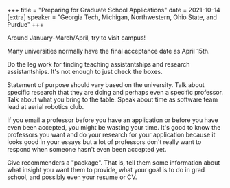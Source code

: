 +++
title = "Preparing for Graduate School Applications"
date = 2021-10-14
[extra]
speaker = "Georgia Tech, Michigan, Northwestern, Ohio State, and Purdue"
+++

Around January-March/April, try to visit campus!

Many universities normally have the final acceptance date as April 15th.

Do the leg work for finding teaching assistantships and research
assistantships. It's not enough to just check the boxes.

Statement of purpose should vary based on the university. Talk about specific
research that they are doing and perhaps even a specific professor. Talk about
what you bring to the table. Speak about time as software team lead at aerial
robotics club.

If you email a professor before you have an application or before you have even
been accepted, you might be wasting your time. It's good to know the professors
you want and do your research for your application because it looks good in
your essays but a lot of professors don't really want to respond when someone
hasn't even been accepted yet.

Give recommenders a "package". That is, tell them some information about what
insight you want them to provide, what your goal is to do in grad school, and
possibly even your resume or CV.
